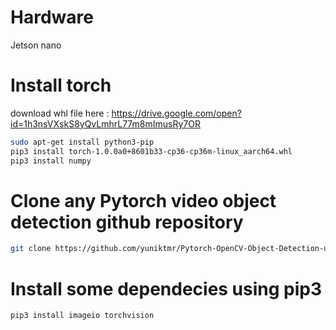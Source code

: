 # Hardware
Jetson nano

# Install torch
download whl file here : https://drive.google.com/open?id=1h3nsVXskS8yQvLmhrL77m8mImusRy7OR

```bash
sudo apt-get install python3-pip
pip3 install torch-1.0.0a0+8601b33-cp36-cp36m-linux_aarch64.whl
pip3 install numpy
```

# Clone any Pytorch video object detection github repository
```bash
git clone https://github.com/yuniktmr/Pytorch-OpenCV-Object-Detection-using-SSD-Convoluted-Neural-Net.git
```

# Install some dependecies using pip3
```bash
pip3 install imageio torchvision
```
